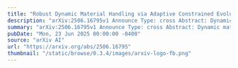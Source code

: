 ```yaml
---
title: "Robust Dynamic Material Handling via Adaptive Constrained Evolutionary Reinforcement Learning"
description: "arXiv:2506.16795v1 Announce Type: cross Abstract: Dynamic material handling (DMH) involves the assignment of dynamically arriving material transporting tasks to suitable vehicles in real time for minimising makespan and tardiness. In real-world scenarios, historical task records are usually available, which enables the training of a decision policy on multiple instances consisting of historical records. Recently, reinforcement learning has been applied to solve DMH. Due to the occurrence of dynamic events such as new tasks, adaptability is highly required. Solving DMH is challenging since constraints including task delay should be satisfied. A feedback is received only when all tasks are served, which leads to sparse reward. Besides, making the best use of limited computational resources and historical records for training a robust policy is crucial. The time allocated to different problem instances would highly impact the learning process. To tackle those challenges, this paper proposes a novel adaptive constrained evolutionary reinforcement learning (ACERL) approach, which maintains a population of actors for diverse exploration. ACERL accesses each actor for tackling sparse rewards and constraint violation to restrict the behaviour of the policy. Moreover, ACERL adaptively selects the most beneficial training instances for improving the policy. Extensive experiments on eight training and eight unseen test instances demonstrate the outstanding performance of ACERL compared with several state-of-the-art algorithms. Policies trained by ACERL can schedule the vehicles while fully satisfying the constraints. Additional experiments on 40 unseen noised instances show the robust performance of ACERL. Cross-validation further presents the overall effectiveness of ACREL. Besides, a rigorous ablation study highlights the coordination and benefits of each ingredient of ACERL."
summary: "arXiv:2506.16795v1 Announce Type: cross Abstract: Dynamic material handling (DMH) involves the assignment of dynamically arriving material transporting tasks to suitable vehicles in real time for minimising makespan and tardiness. In real-world scenarios, historical task records are usually available, which enables the training of a decision policy on multiple instances consisting of historical records. Recently, reinforcement learning has been applied to solve DMH. Due to the occurrence of dynamic events such as new tasks, adaptability is highly required. Solving DMH is challenging since constraints including task delay should be satisfied. A feedback is received only when all tasks are served, which leads to sparse reward. Besides, making the best use of limited computational resources and historical records for training a robust policy is crucial. The time allocated to different problem instances would highly impact the learning process. To tackle those challenges, this paper proposes a novel adaptive constrained evolutionary reinforcement learning (ACERL) approach, which maintains a population of actors for diverse exploration. ACERL accesses each actor for tackling sparse rewards and constraint violation to restrict the behaviour of the policy. Moreover, ACERL adaptively selects the most beneficial training instances for improving the policy. Extensive experiments on eight training and eight unseen test instances demonstrate the outstanding performance of ACERL compared with several state-of-the-art algorithms. Policies trained by ACERL can schedule the vehicles while fully satisfying the constraints. Additional experiments on 40 unseen noised instances show the robust performance of ACERL. Cross-validation further presents the overall effectiveness of ACREL. Besides, a rigorous ablation study highlights the coordination and benefits of each ingredient of ACERL."
pubDate: "Mon, 23 Jun 2025 00:00:00 -0400"
source: "arXiv AI"
url: "https://arxiv.org/abs/2506.16795"
thumbnail: "/static/browse/0.3.4/images/arxiv-logo-fb.png"
---
```


